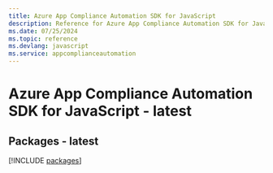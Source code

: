 ```yaml
---
title: Azure App Compliance Automation SDK for JavaScript
description: Reference for Azure App Compliance Automation SDK for JavaScript
ms.date: 07/25/2024
ms.topic: reference
ms.devlang: javascript
ms.service: appcomplianceautomation
---
```

# Azure App Compliance Automation SDK for JavaScript - latest
## Packages - latest
[!INCLUDE [packages](app-compliance-automation-index.md)]